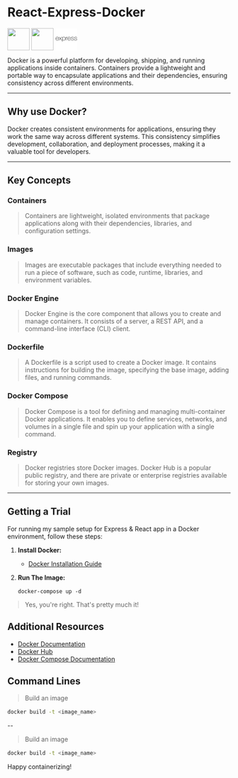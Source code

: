 # React-Express-Docker
<div sty;e="display: flex; flex-direction: row; gap: 12px;">
    <img src="https://img.icons8.com/color/50/docker.png" width="50" height="50" style="vertical-align:middle"> 
    <img src="https://img.icons8.com/color/48/react-native.png" width="50" height="50" style="vertical-align:middle">
    <img src="https://github.com/devicons/devicon/blob/master/icons/express/express-original-wordmark.svg" width="50" height="50" style="vertical-align:middle">
</div>

Docker is a powerful platform for developing, shipping, and running applications inside containers. Containers provide a lightweight and portable way to encapsulate applications and their dependencies, ensuring consistency across different environments.

---

## Why use Docker?
Docker creates consistent environments for applications, ensuring they work the same way across different systems. This consistency simplifies development, collaboration, and deployment processes, making it a valuable tool for developers.

---

## Key Concepts

### Containers
> Containers are lightweight, isolated environments that package applications along with their dependencies, libraries, and configuration settings.

### Images
> Images are executable packages that include everything needed to run a piece of software, such as code, runtime, libraries, and environment variables.

### Docker Engine
> Docker Engine is the core component that allows you to create and manage containers. It consists of a server, a REST API, and a command-line interface (CLI) client.

### Dockerfile
> A Dockerfile is a script used to create a Docker image. It contains instructions for building the image, specifying the base image, adding files, and running commands.

### Docker Compose
> Docker Compose is a tool for defining and managing multi-container Docker applications. It enables you to define services, networks, and volumes in a single file and spin up your application with a single command.

### Registry
> Docker registries store Docker images. Docker Hub is a popular public registry, and there are private or enterprise registries available for storing your own images.

---

## Getting a Trial

For running my sample setup for Express & React app in a Docker environment, follow these steps:

1. **Install Docker:**
   - [Docker Installation Guide](https://docs.docker.com/get-docker/)

2. **Run The Image:**
     ```
     docker-compose up -d
     ```

> Yes, you're right. That's pretty much it!

## Additional Resources

- [Docker Documentation](https://docs.docker.com/)
- [Docker Hub](https://hub.docker.com/)
- [Docker Compose Documentation](https://docs.docker.com/compose/)

## Command Lines

> Build an image

```bash
docker build -t <image_name> 
``````

--

> Build an image

```bash
docker build -t <image_name> 
``````

Happy containerizing!